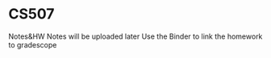 # CS507
Notes&amp;HW
Notes will be uploaded later
Use the Binder to link the homework to gradescope
